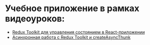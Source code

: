 # Учебное приложение в рамках видеоуроков:
* [Redux Toolkit для управления состоянием в React-приложении](https://www.youtube.com/watch?v=C0fBnil_Im4&list=PLiZoB8JBsdznQv3kAEvTzDP2qjaUI8Vo7)
* [Асинхронная работа с Redux Toolkit и createAsyncThunk](https://www.youtube.com/watch?v=6RTbC8Acj1M&list=PLiZoB8JBsdznQv3kAEvTzDP2qjaUI8Vo7&index=2)
